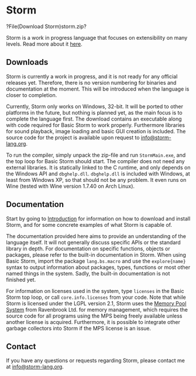 Storm
========

?File(Download Storm)storm.zip?

Storm is a work in progress language that focuses on extensibility on many levels. Read more about
it [here](md://Storm/).

Downloads
----------

Storm is currently a work in progress, and it is not ready for any official releases yet. Therefore,
there is no version numbering for binaries and documentation at the moment. This will be introduced
when the language is closer to completion.

Currently, Storm only works on Windows, 32-bit. It will be ported to other platforms in the future,
but nothing is planned yet, as the main focus is to complete the language first. The download
contains an executable along with code required for Basic Storm to work properly. Furthermore
libraries for sound playback, image loading and basic GUI creation is included. The source code for
the project is available upon request to [info@storm-lang.org](mailto:info@storm-lang.org).

To run the compiler, simply unpack the zip-file and run `StormMain.exe`, and the top loop for Basic
Storm should start. The compiler does not need any external libraries. It is statically linked to
the C runtime, and only depends on the Windows API and `dbghelp.dll`. `dbghelp.dll` is included with
Windows, at least from Windows XP, so that should not be any problem. It even runs on Wine (tested
with Wine version 1.7.40 on Arch Linux).

Documentation
--------------

Start by going to [Introduction](md://Introduction/) for information on how to download and install
Storm, and for some concrete examples of what Storm is capable of.

The documentation provided here aims to provide an understanding of the language itself. It will not
generally discuss specific APIs or the standard library in depth. For documentation on specific
functions, objects or packages, please refer to the built-in documentation in Storm.
When using Basic Storm, import the package `lang.bs.macro` and use the `explore{name}` syntax to
output information about packages, types, functions or most other named things in the system. Sadly,
the built-in documentation is not finished yet.

For information on licenses used in the system, type `licenses` in the Basic Storm top loop, or call
`core.info.licenses` from your code. Note that while Storm is licensed under the LGPL version 2.1,
Storm uses the [Memory Pool System](http://www.ravenbrook.com/project/mps/) from Ravenbrook Ltd. for
memory management, which requires the source code for all programs using the MPS being freely
available unless another license is acquired. Furthermore, it is possible to integrate other garbage
collectors into Storm if the MPS license is an issue.

Contact
--------

If you have any questions or requests regarding Storm, please contact me at [info@storm-lang.org](info@storm-lang.org).
